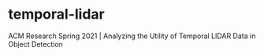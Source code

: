 # temporal-lidar
ACM Research Spring 2021 | Analyzing the Utility of Temporal LIDAR Data in Object Detection
